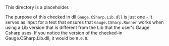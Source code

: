 This directory is a placeholder.

The purpose of this checked in dll `Gauge.CSharp.Lib.dll` is just one -
It serves as input for a test that ensures that `Gauge.CSharp.Runner` works
when using a Lib version that is different from the Lib that the user's Gauge Csharp uses.
If you notice the version of the checked-in Gauge.CSharp.Lib.dll, it would be `0.0.0`.
